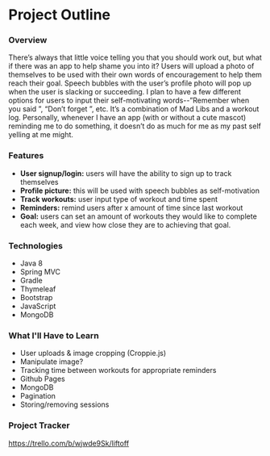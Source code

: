 # Project Outline
### Overview
There’s always that little voice telling you that you should work out, but what if there was an app to help shame you into it? Users will upload a photo of themselves to be used with their own words of encouragement to help them reach their goal. Speech bubbles with the user’s profile photo will pop up when the user is slacking or succeeding. I plan to have a few different options for users to input their self-motivating words--”Remember when you said <user input>”, “Don’t forget <user input>”, etc. It’s a combination of Mad Libs and a workout log. Personally, whenever I have an app (with or without a cute mascot) reminding me to do something, it doesn’t do as much for me as my past self yelling at me might.

### Features
* **User signup/login:** users will have the ability to sign up to track themselves
* **Profile picture:** this will be used with speech bubbles as self-motivation
* **Track workouts:** user input type of workout and time spent
* **Reminders:** remind users after x amount of time since last workout
* **Goal:** users can set an amount of workouts they would like to complete each week, 
and view how close they are to achieving that goal.

### Technologies
* Java 8
* Spring MVC
* Gradle
* Thymeleaf
* Bootstrap
* JavaScript
* MongoDB

### What I'll Have to Learn
* User uploads & image cropping (Croppie.js)
* Manipulate image?
* Tracking time between workouts for appropriate reminders
* Github Pages
* MongoDB
* Pagination
* Storing/removing sessions

### Project Tracker
https://trello.com/b/wjwde9Sk/liftoff
